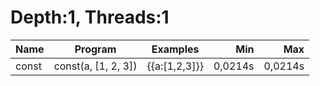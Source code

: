 # Depth:1, Threads:1
Name | Program | Examples | Min | Max
--- | --- | --- | ---: | ---:
const | const(a, [1, 2, 3]) | {{a:[1,2,3]}} | 0,0214s | 0,0214s
